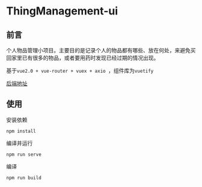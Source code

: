 # ThingManagement-ui

## 前言

个人物品管理小项目。主要目的是记录个人的物品都有哪些、放在何处，来避免买回家里已有很多的物品，或者要用药时发现已经过期的情况出现。

基于`vue2.0 + vue-router + vuex + axio `，组件库为`vuetify`

[后端地址](https://github.com/Marionette-yixuan/ThingManagement)



## 使用

安装依赖

```
npm install
```

编译并运行

```
npm run serve
```

编译

```
npm run build
```



